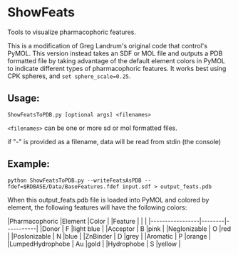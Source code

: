 # ShowFeats
Tools to visualize pharmacophoric features.

This is a modification of Greg Landrum's original code that control's PyMOL. This version instead takes an SDF or MOL file and outputs a PDB formatted file by taking advantage of the default element colors in PyMOL to indicate different types of pharmacophoric features. It works best using CPK spheres, and ``set sphere_scale=0.25``.

## Usage:
``ShowFeatsToPDB.py [optional args] <filenames>``

``<filenames>`` can be one or more sd or mol formatted files.

if "-" is provided as a filename, data will be read from stdin (the console)

## Example:
``python ShowFeatsToPDB.py --writeFeatsAsPDB --fdef=$RDBASE/Data/BaseFeatures.fdef input.sdf > output_feats.pdb``

 When this output_feats.pdb file is loaded into PyMOL and colored by element, the following features will have the following colors:

|Pharmacophoric   |Element |Color      |
|Feature          |        |           |
|-----------------|--------|-----------|
|Donor            |   F    |light blue |
|Acceptor         |   B    |pink       |
|NegIonizable     |   O    |red        |
|PosIonizable     |   N    |blue       |
|ZnBinder         |   D    |grey       |
|Aromatic         |   P    |orange     |
|LumpedHydrophobe |   Au   |gold       |
|Hydrophobe       |   S    |yellow     |
